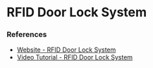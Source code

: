 # RFID Door Lock System 

### References
- [Website - RFID Door Lock System](https://srituhobby.com/how-to-make-a-rfid-door-lock-with-arduino/)
- [Video Tutorial - RFID Door Lock System](https://srituhobby.com/how-to-make-a-rfid-door-lock-with-arduino/)

